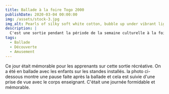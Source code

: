 ```yaml
---
title: Ballade à la foire Togo 2000
publishDate: 2020-03-04 00:00:00
img: /assets/stock-3.jpg
img_alt: Pearls of silky soft white cotton, bubble up under vibrant lighting
description: |
  C'est une sortie pendant la période de la semaine culturelle à la foire Togo 2000.
tags:
  - Ballade
  - Découverte
  - Amusement
---
```


Ce jour était mémorable pour les apprenants sur cette sortie récréative. On a été en ballade avec les enfants sur les standes installés. la photo ci-dessous montre une pause faite après la ballade et cela est suivie d'une prise de vue avec le corps enseignant. C'était une journée formidable et mémorable.
